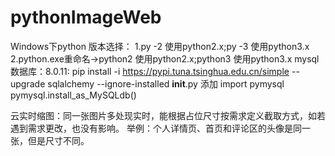 # pythonImageWeb
Windows下python 版本选择：
    1.py -2 使用python2.x;py -3 使用python3.x
    2.python.exe重命名->python2 使用python2.x;python3 使用python3.x
mysql数据库：8.0.11:
    pip install -i https://pypi.tuna.tsinghua.edu.cn/simple --upgrade sqlalchemy --ignore-installed
    __init__.py 添加
        import pymysql
        pymysql.install_as_MySQLdb()

云实时缩图：同一张图片多处现实时，能根据占位尺寸按需求定义截取方式，如若遇到需求更改，也没有影响。
    举例：个人详情页、首页和评论区的头像是同一张，但是尺寸不同。
